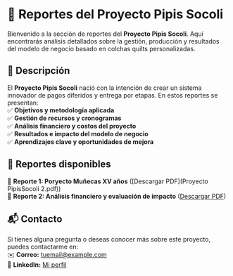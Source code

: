  # 📁 Reportes del Proyecto Pipis Socoli  
Bienvenido a la sección de reportes del **Proyecto Pipis Socoli**. Aquí encontrarás análisis detallados sobre la gestión, producción y resultados del modelo de negocio basado en colchas quilts personalizadas.  

## 📌 Descripción  
El **Proyecto Pipis Socoli** nació con la intención de crear un sistema innovador de pagos diferidos y entrega por etapas. En estos reportes se presentan:  
✅ **Objetivos y metodología aplicada**  
✅ **Gestión de recursos y cronogramas**  
✅ **Análisis financiero y costos del proyecto**  
✅ **Resultados e impacto del modelo de negocio**  
✅ **Aprendizajes clave y oportunidades de mejora**  

## 📑 Reportes disponibles  
🔹 **Reporte 1: Poryecto Muñecas XV años** ([Descargar PDF](Proyecto PipisSocoli 2.pdf))  
🔹 **Reporte 2: Análisis financiero y evaluación de impacto** ([Descargar PDF](./reportes/Proyecto_PipisSocoli_2.pdf))  

## 📬 Contacto  
Si tienes alguna pregunta o deseas conocer más sobre este proyecto, puedes contactarme en:  
✉️ **Correo:** [tuemail@example.com](mailto:tuemail@example.com)  
🔗 **LinkedIn:** [Mi perfil](https://www.linkedin.com/in/luisa-velia-suárez-ramírez-4a2a36367)  
